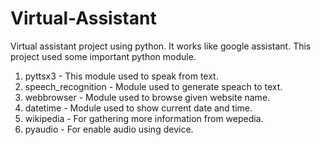 # Virtual-Assistant
Virtual assistant project using python. It works like google assistant. This project used some important python module. 
1. pyttsx3 - This module used to speak from text.
2. speech_recognition - Module used to generate speach to text.
3. webbrowser - Module used to browse given website name.
4. datetime - Module used to show current date and time.
5. wikipedia - For gathering more information from wepedia. 
6. pyaudio - For enable audio using device.

